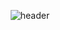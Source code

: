 <p align="center">
  <img src="https://capsule-render.vercel.app/api?type=waving&text=engelhyunji&color=random&height=30" alt="header" />
</p>
